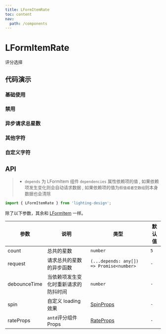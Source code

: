 ```yaml
---
title: LFormItemRate
toc: content
nav:
  path: /components
---
```


# LFormItemRate

评分选择

## 代码演示

### 基础使用

<code src='./demos/Demo1.tsx'></code>

### 禁用

<code src='./demos/Demo2.tsx'></code>

### 异步请求总星数

<code src='./demos/Demo3.tsx'></code>

### 其他字符

<code src='./demos/Demo4.tsx'></code>

### 自定义字符

<code src='./demos/Demo5.tsx'></code>

## API

> - `depends` 为 LFormItem 组件 `dependencies` 属性依赖项的值 , 如果依赖项发生变化则会自动请求数据 , 如果依赖项的值为`假值或者空数组`则本身数据也会清除

```ts
import { LFormItemRate } from 'lighting-design';
```

除了以下参数，其余和 [LFormItem](/components/form-item) 一样。

| 参数         | 说明                                 | 类型                                                    | 默认值 |
| ------------ | ------------------------------------ | ------------------------------------------------------- | ------ |
| count        | 总共的星数                           | `number`                                                | `5`    |
| request      | 请求总共的星数的异步函数             | `(...depends: any[]) => Promise<number>`                | `-`    |
| debounceTime | 当依赖项发生变化时重新请求的防抖时间 | `number`                                                | `-`    |
| spin         | 自定义 loading 效果                  | [SpinProps](https://ant.design/components/spin-cn/#api) | `-`    |
| rateProps    | `antd`评分组件 Props                 | [RateProps](https://ant.design/components/rate-cn/#api) | `-`    |
